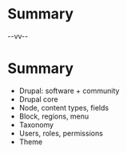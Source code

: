 # Summary

--vv--

# Summary
- Drupal: software + community
- Drupal core
- Node, content types, fields
- Block, regions, menu
- Taxonomy
- Users, roles, permissions 
- Theme

